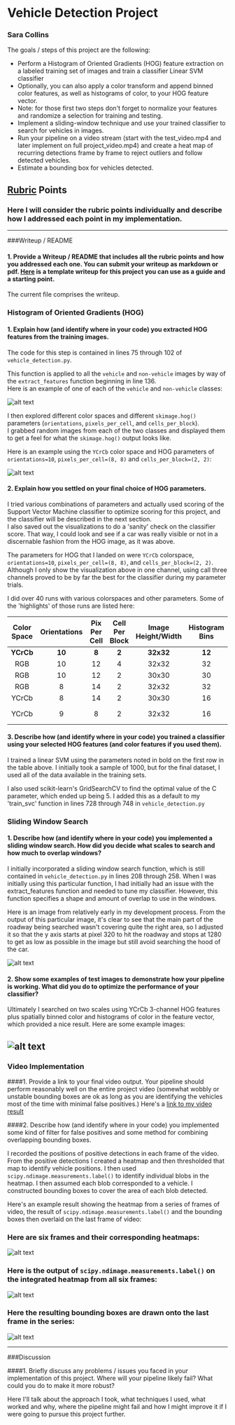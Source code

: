 

# **Vehicle Detection Project**
### Sara Collins

The goals / steps of this project are the following:

* Perform a Histogram of Oriented Gradients (HOG) feature extraction on a labeled training set of images and train a classifier Linear SVM classifier
* Optionally, you can also apply a color transform and append binned color features, as well as histograms of color, to your HOG feature vector. 
* Note: for those first two steps don't forget to normalize your features and randomize a selection for training and testing.
* Implement a sliding-window technique and use your trained classifier to search for vehicles in images.
* Run your pipeline on a video stream (start with the test_video.mp4 and later implement on full project_video.mp4) and create a heat map of recurring detections frame by frame to reject outliers and follow detected vehicles.
* Estimate a bounding box for vehicles detected.

[//]: # (Image References)
[plain_car_notcar]: ./writeup_images/plain_car_and_notcar.png
[HOG_car_notcar]: ./writeup_images/HOG_car_and_notcar.png
[windows]: ./writeup_images/window_vis.png
[image4]: ./examples/sliding_window.jpg
[image5]: ./examples/bboxes_and_heat.png
[image6]: ./examples/labels_map.png
[image7]: ./examples/output_bboxes.png
[video1]: ./project_video.mp4

## [Rubric](https://review.udacity.com/#!/rubrics/513/view) Points
### Here I will consider the rubric points individually and describe how I addressed each point in my implementation.  

---
###Writeup / README

#### 1. Provide a Writeup / README that includes all the rubric points and how you addressed each one.  You can submit your writeup as markdown or pdf.  [Here](https://github.com/udacity/CarND-Vehicle-Detection/blob/master/writeup_template.md) is a template writeup for this project you can use as a guide and a starting point.  

The current file comprises the writeup.

### Histogram of Oriented Gradients (HOG)

#### 1. Explain how (and identify where in your code) you extracted HOG features from the training images.

The code for this step is contained in lines 75 through 102 of `vehicle_detection.py`.  

This function is applied to all the `vehicle` and `non-vehicle` images by way of the `extract_features` function beginning in line 136.  
Here is an example of one of each of the `vehicle` and `non-vehicle` classes:

![alt text][plain_car_notcar]

I then explored different color spaces and different `skimage.hog()` parameters (`orientations`, `pixels_per_cell`, and `cells_per_block`).  
I grabbed random images from each of the two classes and displayed them to get a feel for what the `skimage.hog()` output looks like.

Here is an example using the `YCrCb` color space and HOG parameters of `orientations=10`, `pixels_per_cell=(8, 8)` and `cells_per_block=(2, 2)`:


![alt text][HOG_car_notcar]

#### 2. Explain how you settled on your final choice of HOG parameters.

I tried various combinations of parameters and actually used scoring of the 
Support Vector Machine classifier to optimize scoring for this project, and 
the classifier will be described in the next section.  
I also saved out the visualizations to do a 'sanity' check on the classifier score. 
That way, I could look and see if a car was really visible or not in a discernable 
fashion from the HOG image, as it was above.  
    
The parameters for HOG that I landed on were `YCrCb` colorspace, 
`orientations=10`, `pixels_per_cell=(8, 8)`, and `cells_per_block=(2, 2)`. 
Although I only show the visualization above in one channel, using call 
three channels proved to be by far the best for the classifier during my
parameter trials. 

I did over 40 runs with various colorspaces and other parameters.
Some of the 'highlights' of those runs are listed here:  
  
| Color Space | Orientations | Pix Per Cell | Cell Per Block | Image Height/Width | Histogram Bins | Feature Vector Length | Score   |
|:-----------:|:------------:|:------------:|:--------------:|:------------------:|:--------------:|:---------------------:|:-------:|
| **YCrCb**       | **10**           | **8**            | **2**              | **32x32**              | **12**             | **8968**                  | **0.9927**  |
| RGB         | 10           | 12           | 4              | 32x32              | 32             | 5088                  | 0.9682  |
| RGB         | 10           | 12           | 2              | 30x30              | 30             | 4710                  | 0.9724  |
| RGB         | 8            | 14           | 2              | 32x32              | 32             | 4032                  | 0.9645  |
| YCrCb       | 8            | 14           | 2              | 30x30              | 16             | 3612                  | 0.9716  |
| YCrCb       | 9            | 8            | 2              | 32x32              | 16             | (Not recorded)        | 0.9885  |
            
  
#### 3. Describe how (and identify where in your code) you trained a classifier using your selected HOG features (and color features if you used them).

I trained a linear SVM using the parameters noted in bold on the first row in the table above. 
I initially took a sample of 1000, but for the final dataset, I used all of the data available 
in the training sets. 

I also used scikit-learn's GridSearchCV to find the optimal value of the C parameter, which ended up being 5. I added this 
as a default to my 'train_svc' function in lines 728 through 748 in `vehicle_detection.py`

### Sliding Window Search

#### 1. Describe how (and identify where in your code) you implemented a sliding window search.  How did you decide what scales to search and how much to overlap windows?

I initially incorporated a sliding window search function, which is still contained 
in `vehicle_detection.py` in lines 208 through 258. When I was initially using this particular 
function, I had initially had an issue with the extract_features function and needed to tune 
my classifier. However, this function specifies a shape and amount of overlap to use in the windows.  
  
Here is an image from relatively early in my development process. From the output of this particular image,
it's clear to see that the main part of the roadway being searched wasn't covering quite the right area,
so I adjusted it so that the y axis starts at pixel 320 to hit the roadway and stops at 1280 to get as low
as possible in the image but still avoid searching the hood of the car. 
  
![alt text][windows]

#### 2. Show some examples of test images to demonstrate how your pipeline is working.  What did you do to optimize the performance of your classifier?

Ultimately I searched on two scales using YCrCb 3-channel HOG features plus spatially binned color and histograms of color in the feature vector, which provided a nice result.  Here are some example images:

![alt text][image4]
---

### Video Implementation

####1. Provide a link to your final video output.  Your pipeline should perform reasonably well on the entire project video (somewhat wobbly or unstable bounding boxes are ok as long as you are identifying the vehicles most of the time with minimal false positives.)
Here's a [link to my video result](./project_video.mp4)


####2. Describe how (and identify where in your code) you implemented some kind of filter for false positives and some method for combining overlapping bounding boxes.

I recorded the positions of positive detections in each frame of the video.  From the positive detections I created a heatmap and then thresholded that map to identify vehicle positions.  I then used `scipy.ndimage.measurements.label()` to identify individual blobs in the heatmap.  I then assumed each blob corresponded to a vehicle.  I constructed bounding boxes to cover the area of each blob detected.  

Here's an example result showing the heatmap from a series of frames of video, the result of `scipy.ndimage.measurements.label()` and the bounding boxes then overlaid on the last frame of video:

### Here are six frames and their corresponding heatmaps:

![alt text][image5]

### Here is the output of `scipy.ndimage.measurements.label()` on the integrated heatmap from all six frames:
![alt text][image6]

### Here the resulting bounding boxes are drawn onto the last frame in the series:
![alt text][image7]



---

###Discussion

####1. Briefly discuss any problems / issues you faced in your implementation of this project.  Where will your pipeline likely fail?  What could you do to make it more robust?

Here I'll talk about the approach I took, what techniques I used, what worked and why, where the pipeline might fail and how I might improve it if I were going to pursue this project further.  


